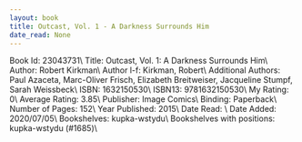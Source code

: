 ```yaml
---
layout: book
title: Outcast, Vol. 1 - A Darkness Surrounds Him
date_read: None
---
```


Book Id: 23043731\ 
Title: Outcast, Vol. 1: A Darkness Surrounds Him\ 
Author: Robert Kirkman\ 
Author l-f: Kirkman, Robert\ 
Additional Authors: Paul Azaceta, Marc-Oliver Frisch, Elizabeth Breitweiser, Jacqueline Stumpf, Sarah Weissbeck\ 
ISBN: 1632150530\ 
ISBN13: 9781632150530\ 
My Rating: 0\ 
Average Rating: 3.85\ 
Publisher: Image Comics\ 
Binding: Paperback\ 
Number of Pages: 152\ 
Year Published: 2015\ 
Date Read: \ 
Date Added: 2020/07/05\ 
Bookshelves: kupka-wstydu\ 
Bookshelves with positions: kupka-wstydu (#1685)\ 


